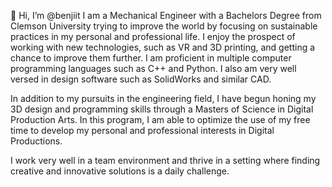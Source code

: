 👋 Hi, I’m @benjiit
I am a Mechanical Engineer with a Bachelors Degree from Clemson University trying to improve the world by focusing on sustainable practices in my personal and professional life.
I enjoy the prospect of working with new technologies, such as VR and 3D printing, and getting a chance to improve them further.
I am proficient in multiple computer programming languages such as C++ and Python. I also am very well versed in design software such as SolidWorks and similar CAD.

In addition to my pursuits in the engineering field, I have begun honing my 3D design and programming skills through a Masters of Science in Digital Production Arts.
In this program, I am able to optimize the use of my free time to develop my personal and professional interests in Digital Productions.

I work very well in a team environment and thrive in a setting where finding creative and innovative solutions is a daily challenge.
